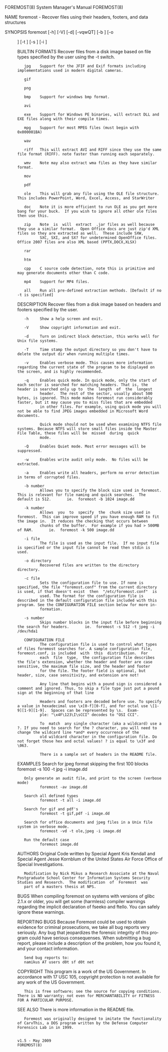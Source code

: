 FOREMOST(8)                                                                       System Manager's Manual                                                                      FOREMOST(8)

NAME
       foremost - Recover files using their headers, footers, and data structures

SYNOPSIS
       foremost [-h] [-V] [-d] [-vqwQT] [-b <blocksize>] [-o <dir>] [-t <type>] [-s <num>] [-i <file>]

BUILTIN FORMATS
       Recover files from a disk image based on file types specified by the user using the -t switch.

       jpg    Support for the JFIF and Exif formats including implementations used in modern digital cameras.

       gif

       png

       bmp    Support for windows bmp format.

       avi

       exe    Support for Windows PE binaries, will extract DLL and EXE files along with their compile times.

       mpg    Support for most MPEG files (must begin with 0x000001BA)

       wav

       riff   This will extract AVI and RIFF since they use the same file format (RIFF). note faster than running each separately.

       wmv    Note may also extract wma files as they have similar format.

       mov

       pdf

       ole    This will grab any file using the OLE file structure.  This includes PowerPoint, Word, Excel, Access, and StarWriter

       doc    Note it is more efficient to run OLE as you get more bang for your buck.  If you wish to ignore all other ole files then use this.

       zip    Note  is  will  extract  .jar files as well because they use a similar format.  Open Office docs are just zip'd XML files so they are extracted as well.  These include SXW,
              SXC, SXI, and SX? for undetermined OpenOffice files.  Office 2007 files are also XML based (PPTX,DOCX,XLSX)

       rar

       htm

       cpp    C source code detection, note this is primitive and may generate documents other than C code.

       mp4    Support for MP4 files.

       all    Run all pre-defined extraction methods. [Default if no -t is specified]

DESCRIPTION
       Recover files from a disk image based on headers and footers specified by the user.

       -h     Show a help screen and exit.

       -V     Show copyright information and exit.

       -d     Turn on indirect block detection, this works well for Unix file systems.

       -T     Time stamp the output directory so you don't have to delete the output dir when running multiple times.

       -v     Enables verbose mode. This causes more information regarding the current state of the program to be displayed on the screen, and is highly recommended.

       -q     Enables quick mode. In quick mode, only the start of each sector is searched for matching headers. That is, the header is searched only up to  the  length  of  the  longest
              header.  The rest of the sector, usually about 500 bytes, is ignored. This mode makes foremost run considerably faster, but it may cause you to miss files that are embedded
              in other files. For example, using quick mode you will not be able to find JPEG images embedded in Microsoft Word documents.

              Quick mode should not be used when examining NTFS file systems. Because NTFS will store small files inside the Master File Table, these files will be  missed  during  quick
              mode.

       -Q     Enables Quiet mode. Most error messages will be suppressed.

       -w     Enables write audit only mode.  No files will be extracted.

       -a     Enables write all headers, perform no error detection in terms of corrupted files.

       -b number
              Allows you to specify the block size used in foremost.  This is relevant for file naming and quick searches.  The default is 512.       ie.  foremost -b 1024 image.dd

       -k number
              Allows  you  to  specify  the  chunk size used in foremost.  This can improve speed if you have enough RAM to fit the image in.  It reduces the checking that occurs between
              chunks of the buffer.  For example if you had > 500MB of RAM.       ie.  foremost -k 500 image.dd

       -i file
              The file is used as the input file.  If no input file is specified or the input file cannot be read then stdin is used.

       -o directory
              Recovered files are written to the directory directory.

       -c file
              Sets the configuration file to use. If none is specified, the file "foremost.conf" from the current directory is used, if that doesn't exist  then  "/etc/foremost.conf"  is
              used. The format for the configuration file is described in the default configuration file included with this program. See the CONFIGURATION FILE section below for more in‐
              formation.

       -s number
              Skips number blocks in the input file before beginning the search for headers.       ie.  foremost -s 512 -t jpeg -i /dev/hda1

       CONFIGURATION FILE
              The configuration file is used to control what types of files foremost searches for. A sample configuration file, foremost.conf, is included  with  this  distribution.  For
              each  file  type,  the configuration file describes the file's extension, whether the header and footer are case sensitive, the maximum file size, and the header and footer
              for the file. The footer field is optional, but header, size, case sensitivity, and extension are not!

              Any line that begins with a pound sign is considered a comment and ignored. Thus, to skip a file type just put a pound sign at the beginning of that line

              Headers and footers are decoded before use. To specify a value in hexadecimal use \x[0-f][0-f], and for octal use \[1-9][1-9][1-9].  Spaces can be represented by \s.  Exam‐
              ple: "\x4F\123\I\sCCI" decodes to "OSI CCI".

              To  match  any single character (aka a wildcard) use a ?. If you need to search for the ? character, you will need to change the wildcard line *and* every occurrence of the
              old wildcard character in the configuration file. Do not forget those hex and octal values! ? is equal to \x3f and \063.

              There is a sample set of headers in the README file.

EXAMPLES
       Search for jpeg format skipping the first 100 blocks
              foremost -s 100 -t jpg -i image.dd

       Only generate an audit file, and print to the screen (verbose mode)
              foremost -av image.dd

       Search all defined types
              foremost -t all -i image.dd

       Search for gif and pdf's
              foremost -t gif,pdf -i image.dd

       Search for office documents and jpeg files in a Unix file system in verbose mode.
              foremost -vd -t ole,jpeg -i image.dd

       Run the default case
              foremost image.dd

AUTHORS
       Original Code written by Special Agent Kris Kendall and Special Agent Jesse Kornblum of the United States Air Force Office of Special Investigations.

       Modification by Nick Mikus a Research Associate at the Naval Postgraduate School Center for Information Systems Security Studies and Research.  The modification  of  Foremost  was
       part of a masters thesis at NPS.

BUGS
       When  compiling  foremost on systems with versions of glibc 2.1.x or older, you will get some (harmless) compiler warnings regarding the implicit declaration of fseeko and ftello.
       You can safely ignore these warnings.

REPORTING BUGS
       Because Foremost could be used to obtain evidence for criminal prosecutions, we take all bug reports very seriously. Any bug that jeopardizes the forensic integrity of  this  pro‐
       gram could have serious consequenses. When submitting a bug report, please include a description of the problem, how you found it, and your contact information.

       Send bug reports to:
       namikus AT users d0t sf d0t net

COPYRIGHT
       This program is a work of the US Government. In accordance with 17 USC 105, copyright protection is not available for any work of the US Government.

       This is free software; see the source for copying conditions.  There is NO warranty; not even for MERCHANTABILITY or FITNESS FOR A PARTICULAR PURPOSE.

SEE ALSO
       There is more information in the README file.

       Foremost was originally designed to imitate the functionality of CarvThis, a DOS program written by the Defense Computer Forensics Lab in in 1999.

                                                                                      v1.5 - May 2009                                                                          FOREMOST(8)
